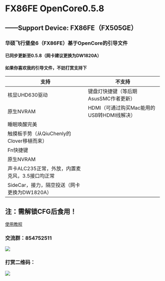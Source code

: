 # FX86FE OpenCore0.5.8
## ——Support Device: FX86FE（FX505GE）
###   华硕飞行堡垒6（FX86FE）基于OpenCore的引导文件
####  已同步更新至0.5.8（网卡建议更换为DW1820A）
####  如果你喜欢我的引导文件，不妨打赏支持下
| 支持 | 不支持 |
| ---------- | -----------|
| 核显UHD630驱动  | 键盘灯快捷键（等后期AsusSMC作者更新） |
| 原生NVRAM | HDMI（可通过购买Mac能用的USB转HDMI线解决） |
| 睡眠唤醒完美 |  |
| 触摸板手势（从QiuChenly的Clover移植而来） |  |
| Fn快捷键 |  |
| 原生NVRAM |  |
| 声卡ALC235正常，外放，内置麦克风，3.5接口均正常 |  |
| SideCar，接力，隔空投送（网卡更换为DW1820A） |  |

## 注：需解锁CFG后食用！

[使用教程](https://github.com/EricCui2333/FX86FE-OpenCore-0.5.5/blob/master/guide.pdf)

### 交流群：854752511

![](https://github.com/EricCui2333/FX86FE-OpenCore-0.5.5/blob/master/854752511.jpg)

### 打赏二维码：

![](https://github.com/EricCui2333/FX86FE-OpenCore-0.5.5/blob/master/AliPay.jpg)
